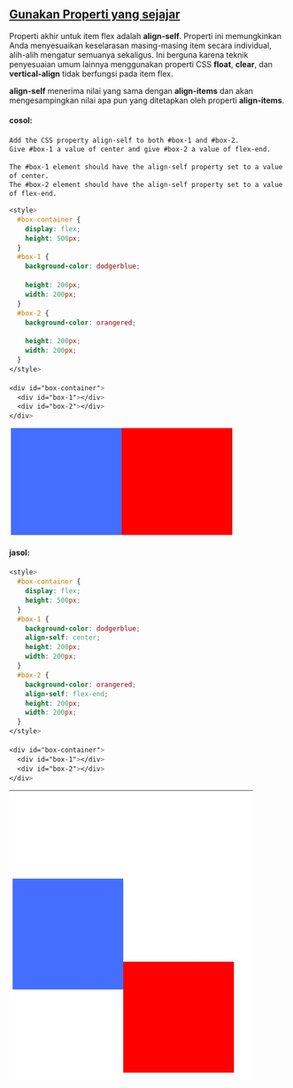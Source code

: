 ## [Gunakan Properti yang sejajar](https://learn.freecodecamp.org/responsive-web-design/css-flexbox/use-the-align-self-property)

Properti akhir untuk item flex adalah **align-self**. Properti ini memungkinkan Anda menyesuaikan keselarasan masing-masing item secara individual, alih-alih mengatur semuanya sekaligus. Ini berguna karena teknik penyesuaian umum lainnya menggunakan properti CSS **float**, **clear**, dan **vertical-align** tidak berfungsi pada item flex.



**align-self** menerima nilai yang sama dengan **align-items** dan akan mengesampingkan nilai apa pun yang ditetapkan oleh properti **align-items**.

#### cosol:

```
Add the CSS property align-self to both #box-1 and #box-2. 
Give #box-1 a value of center and give #box-2 a value of flex-end.

The #box-1 element should have the align-self property set to a value of center.
The #box-2 element should have the align-self property set to a value of flex-end.
```

```css
<style>
  #box-container {
    display: flex;
    height: 500px;
  }
  #box-1 {
    background-color: dodgerblue;
    
    height: 200px;
    width: 200px;
  }
  #box-2 {
    background-color: orangered;
    
    height: 200px;
    width: 200px;
  }
</style>

<div id="box-container">
  <div id="box-1"></div>
  <div id="box-2"></div>
</div>
```

![](/assets/asdawdsadasf.jpg)

#### jasol:

```css
<style>
  #box-container {
    display: flex;
    height: 500px;
  }
  #box-1 {
    background-color: dodgerblue;
    align-self: center;
    height: 200px;
    width: 200px;
  }
  #box-2 {
    background-color: orangered;
    align-self: flex-end;
    height: 200px;
    width: 200px;
  }
</style>

<div id="box-container">
  <div id="box-1"></div>
  <div id="box-2"></div>
</div>
```

![](/assets/wwaaff.jpg)

